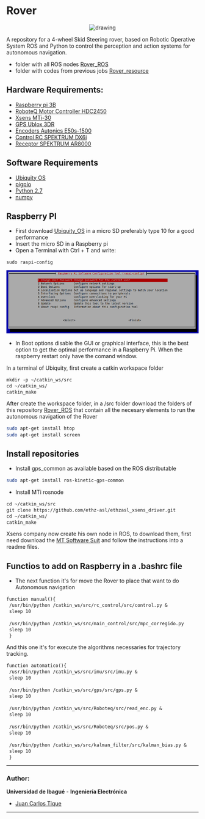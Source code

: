 
# Rover
<p align='center'>
    <img src="./config/doc/rover.gif" alt="drawing" width="600"/>
</p>

A repository for a 4-wheel Skid Steering rover, based on Robotic Operative System ROS and Python to control the perception and action systems for autonomous navigation.
 - folder with all ROS nodes [Rover_ROS](https://github.com/JuanCarlos-TiqueRangel/Rover/tree/master/Rover_ROS)
 - folder with codes from previous jobs [Rover_resource](https://github.com/JuanCarlos-TiqueRangel/Rover/tree/master/Rover_resource)

## Hardware Requirements:
 - [Raspberry pi 3B](https://www.raspberrypi.org/products/raspberry-pi-3-model-b/) 
 - [RoboteQ Motor Controller HDC2450](config/doc/hdc24xx_datasheet.pdf)
 - [Xsens MTi-30](config/doc/MTi_usermanual.pdf)
 - [GPS Ublox 3DR](https://www.amazon.es/3DR-uBlox-GPS-Compass-Kit/dp/B00FNPAD4K)
 - [Encoders Autonics E50s-1500](config/doc/E50S.pdf)
 - [Control RC SPEKTRUM DX6i](config/doc/SPM6600-Manual_DX6i.pdf)
 - [Receptor SPEKTRUM AR8000](config/doc/SPMAR8000-Manual.pdf)
 
## Software Requirements
  - [Ubiquity OS](https://www.ubiquityrobotics.com/)
  - [pigpio](http://abyz.me.uk/rpi/pigpio/python.html)
  - [Python 2.7](https://www.python.org/download/releases/2.7/)
  - [numpy](https://www.numpy.org/)



## Raspberry PI 
- First download [Ubiquity_OS](https://www.ubiquityrobotics.com/) in a micro SD preferably type 10 for a good performance 
- Insert the micro SD in a Raspberry pi 
- Open a Terminal with Ctrl + T and write:
```
sudo raspi-config
```
<p align='center'>
    <img src="./config/doc/raspi-config.png" alt="drawing" width="600"/>
</p>

- In Boot options disable the GUI or graphical interface, this is the best option to get the optimal performance in a Raspberry Pi. When the raspberry restart only have the comand window. 

In a terminal of Ubiquity, first create a catkin workspace folder

```
mkdir -p ~/catkin_ws/src
cd ~/catkin_ws/
catkin_make
```
After create the workspace folder, in a /src folder download the folders of this repository [Rover_ROS](Rover_ROS/) 
that contain all the necesary elements to run the autonomous navigation of the Rover

```sh
sudo apt-get install htop
sudo apt-get install screen
```
## Install repositories

- Install gps_common as available based on the ROS distributable
```sh
sudo apt-get install ros-kinetic-gps-common
```
- Install MTi rosnode
```
cd ~/catkin_ws/src
git clone https://github.com/ethz-asl/ethzasl_xsens_driver.git
cd ~/catkin_ws/
catkin_make
```
Xsens company now create his own node in ROS, to download them, first need download the [MT Software Suit](https://www.xsens.com/software-downloads) and follow the instructions into a readme files. 

## Functios to add on Raspberry in a .bashrc file

- The next function it's for move the Rover to place that want to do Autonomous navigation
```
function manual(){
 /usr/bin/python /catkin_ws/src/rc_control/src/control.py &
 sleep 10

 /usr/bin/python /catkin_ws/src/main_control/src/mpc_corregido.py 
 sleep 10
 }
```
And this one it's for execute the algorithms necessaries for trajectory tracking. 

```
function automatico(){
 /usr/bin/python /catkin_ws/src/imu/src/imu.py &
 sleep 10

 /usr/bin/python /catkin_ws/src/gps/src/gps.py &
 sleep 10

 /usr/bin/python /catkin_ws/src/Roboteq/src/read_enc.py &
 sleep 10

 /usr/bin/python /catkin_ws/src/Roboteq/src/pos.py &
 sleep 10

 /usr/bin/python /catkin_ws/src/kalman_filter/src/kalman_bias.py &
 sleep 10
 }
```



***
### Author:
**Universidad de Ibagué** - **Ingeniería Electrónica**

  - [Juan Carlos Tique](https://github.com/JuanCarlos-TiqueRangel)
***



